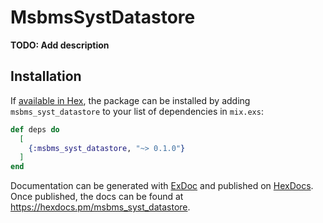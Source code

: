 # MsbmsSystDatastore

**TODO: Add description**

## Installation

If [available in Hex](https://hex.pm/docs/publish), the package can be installed
by adding `msbms_syst_datastore` to your list of dependencies in `mix.exs`:

```elixir
def deps do
  [
    {:msbms_syst_datastore, "~> 0.1.0"}
  ]
end
```

Documentation can be generated with [ExDoc](https://github.com/elixir-lang/ex_doc)
and published on [HexDocs](https://hexdocs.pm). Once published, the docs can
be found at <https://hexdocs.pm/msbms_syst_datastore>.

